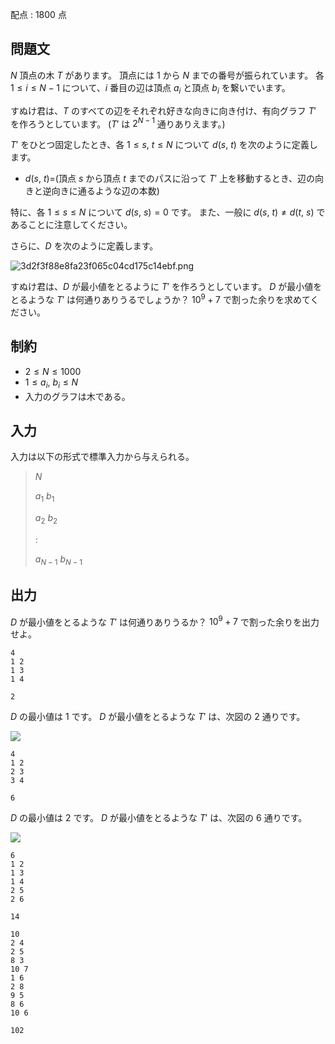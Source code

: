 配点 : $1800$ 点

## 問題文

$N$ 頂点の木 $T$ があります。
頂点には $1$ から $N$ までの番号が振られています。
各 $1 \leq i \leq N - 1$ について、$i$ 番目の辺は頂点 $a_i$ と頂点 $b_i$ を繋いでいます。

すぬけ君は、$T$ のすべての辺をそれぞれ好きな向きに向き付け、有向グラフ $T'$ を作ろうとしています。
($T'$ は $2^{N - 1}$ 通りありえます。)

$T'$ をひとつ固定したとき、各 $1 \leq s,\ t \leq N$ について $d(s,\ t)$ を次のように定義します。

- $d(s,\ t) =$(頂点 $s$ から頂点 $t$ までのパスに沿って $T'$ 上を移動するとき、辺の向きと逆向きに通るような辺の本数)

特に、各 $1 \leq s \leq N$ について $d(s,\ s) = 0$ です。
また、一般に $d(s,\ t) \neq d(t,\ s)$ であることに注意してください。

さらに、$D$ を次のように定義します。

![3d2f3f88e8fa23f065c04cd175c14ebf.png](https://atcoder.jp/img/mujin/3d2f3f88e8fa23f065c04cd175c14ebf.png)

すぬけ君は、$D$ が最小値をとるように $T'$ を作ろうとしています。
$D$ が最小値をとるような $T'$ は何通りありうるでしょうか？
$10^9 + 7$ で割った余りを求めてください。

## 制約

- $2 \leq N \leq 1000$
- $1 \leq a_i,\ b_i \leq N$
- 入力のグラフは木である。

## 入力

入力は以下の形式で標準入力から与えられる。

> $N$
> 
> $a_1$ $b_1$
> 
> $a_2$ $b_2$
> 
> $:$
> 
> $a_{N - 1}$ $b_{N - 1}$

## 出力

$D$ が最小値をとるような $T'$ は何通りありうるか？
$10^9 + 7$ で割った余りを出力せよ。

```input1
4
1 2
1 3
1 4
```

```output1
2
```

$D$ の最小値は $1$ です。
$D$ が最小値をとるような $T'$ は、次図の $2$ 通りです。

![](https://atcoder.jp/img/mujin/de49901ddf69d8565fde5b6870afb595.png)

```input2
4
1 2
2 3
3 4
```

```output2
6
```

$D$ の最小値は $2$ です。
$D$ が最小値をとるような $T'$ は、次図の $6$ 通りです。

![](https://atcoder.jp/img/mujin/dcb377e8c7fe15d6dd0cb815dc57c41a.png)

```input3
6
1 2
1 3
1 4
2 5
2 6
```

```output3
14
```

```input4
10
2 4
2 5
8 3
10 7
1 6
2 8
9 5
8 6
10 6
```

```output4
102
```